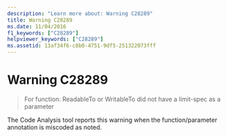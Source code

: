 ```yaml
---
description: "Learn more about: Warning C28289"
title: Warning C28289
ms.date: 11/04/2016
f1_keywords: ["C28289"]
helpviewer_keywords: ["C28289"]
ms.assetid: 13af34f6-c8b0-4751-9df5-251322073fff
---
```

# Warning C28289

> For function: ReadableTo or WritableTo did not have a limit-spec as a parameter

The Code Analysis tool reports this warning when the function/parameter annotation is miscoded as noted.
